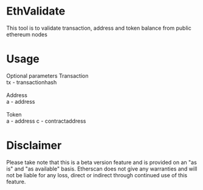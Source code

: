 # EthValidate
This tool is to validate transaction, address and token balance from public ethereum nodes

# Usage

Optional parameters
Transaction <br>
tx - transactionhash
<br>
<br>
Address <br>
a - address
<br>
<br>
Token<br>
a - address
c - contractaddress

# Disclaimer
Please take note that this is a beta version feature and is provided on an "as is" and "as available" basis. Etherscan does not give any warranties and will not be liable for any loss, direct or indirect through continued use of this feature.

